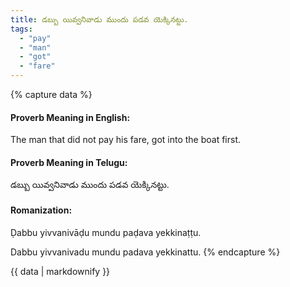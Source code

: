 ```yaml
---
title: డబ్బు యివ్వనివాడు ముందు పడవ యెక్కినట్టు.
tags:
  - "pay"
  - "man"
  - "got"
  - "fare"
---
```


{% capture data %}
#### Proverb Meaning in English:
The man that did not pay his fare, got into the boat first.

#### Proverb Meaning in Telugu:
డబ్బు యివ్వనివాడు ముందు పడవ యెక్కినట్టు.

#### Romanization:
Ḍabbu yivvanivāḍu mundu paḍava yekkinaṭṭu.

Dabbu yivvanivadu mundu padava yekkinattu.
{% endcapture %}

{{ data | markdownify }}

